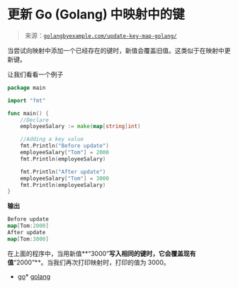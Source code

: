 <!--yml

类别：未分类

日期：2024-10-13 06:20:51

-->

# 更新 Go (Golang) 中映射中的键

> 来源：[`golangbyexample.com/update-key-map-golang/`](https://golangbyexample.com/update-key-map-golang/)

当尝试向映射中添加一个已经存在的键时，新值会覆盖旧值。这类似于在映射中更新键。

让我们看看一个例子

```go
package main

import "fmt"

func main() {
    //Declare
    employeeSalary := make(map[string]int)

    //Adding a key value
    fmt.Println("Before update")
    employeeSalary["Tom"] = 2000
    fmt.Println(employeeSalary)

    fmt.Println("After update")
    employeeSalary["Tom"] = 3000
    fmt.Println(employeeSalary)
}
```

**输出**

```go
Before update
map[Tom:2000]
After update
map[Tom:3000]
```

在上面的程序中，当用新值**“3000”**写入相同的键时，它会覆盖现有值**“2000”**。当我们再次打印映射时，打印的值为 3000。

+   [go](https://golangbyexample.com/tag/go/)*   [golang](https://golangbyexample.com/tag/golang/)
